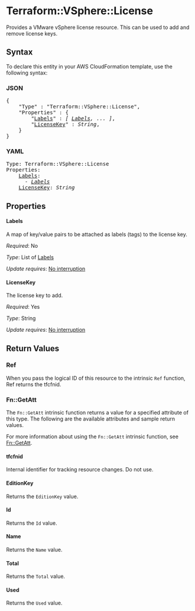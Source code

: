 # Terraform::VSphere::License

Provides a VMware vSphere license resource. This can be used to add and remove license keys.

## Syntax

To declare this entity in your AWS CloudFormation template, use the following syntax:

### JSON

<pre>
{
    "Type" : "Terraform::VSphere::License",
    "Properties" : {
        "<a href="#labels" title="Labels">Labels</a>" : <i>[ <a href="labels.md">Labels</a>, ... ]</i>,
        "<a href="#licensekey" title="LicenseKey">LicenseKey</a>" : <i>String</i>,
    }
}
</pre>

### YAML

<pre>
Type: Terraform::VSphere::License
Properties:
    <a href="#labels" title="Labels">Labels</a>: <i>
      - <a href="labels.md">Labels</a></i>
    <a href="#licensekey" title="LicenseKey">LicenseKey</a>: <i>String</i>
</pre>

## Properties

#### Labels

A map of key/value pairs to be attached as labels (tags) to the license key.

_Required_: No

_Type_: List of <a href="labels.md">Labels</a>

_Update requires_: [No interruption](https://docs.aws.amazon.com/AWSCloudFormation/latest/UserGuide/using-cfn-updating-stacks-update-behaviors.html#update-no-interrupt)

#### LicenseKey

The license key to add.

_Required_: Yes

_Type_: String

_Update requires_: [No interruption](https://docs.aws.amazon.com/AWSCloudFormation/latest/UserGuide/using-cfn-updating-stacks-update-behaviors.html#update-no-interrupt)

## Return Values

### Ref

When you pass the logical ID of this resource to the intrinsic `Ref` function, Ref returns the tfcfnid.

### Fn::GetAtt

The `Fn::GetAtt` intrinsic function returns a value for a specified attribute of this type. The following are the available attributes and sample return values.

For more information about using the `Fn::GetAtt` intrinsic function, see [Fn::GetAtt](https://docs.aws.amazon.com/AWSCloudFormation/latest/UserGuide/intrinsic-function-reference-getatt.html).

#### tfcfnid

Internal identifier for tracking resource changes. Do not use.

#### EditionKey

Returns the <code>EditionKey</code> value.

#### Id

Returns the <code>Id</code> value.

#### Name

Returns the <code>Name</code> value.

#### Total

Returns the <code>Total</code> value.

#### Used

Returns the <code>Used</code> value.

